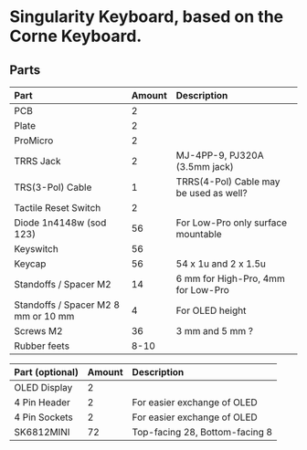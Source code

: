 # Singularity Keyboard, based on the Corne Keyboard.

## Parts
| Part | Amount | Description |
|:-|:-|:-|
| PCB | 2 | |
| Plate | 2 | |
| ProMicro | 2 | |
| TRRS Jack | 2 | MJ-4PP-9, PJ320A (3.5mm jack) |
| TRS(3-Pol) Cable | 1 | TRRS(4-Pol) Cable may be used as well? |
| Tactile Reset Switch | 2 | |
| Diode 1n4148w (sod 123) | 56 | For Low-Pro only surface mountable |
| Keyswitch | 56 | |
| Keycap | 56 | 54 x 1u and 2 x 1.5u |
| Standoffs / Spacer M2 | 14 | 6 mm for High-Pro, 4mm for Low-Pro |
| Standoffs / Spacer M2 8 mm or 10 mm | 4 | For OLED height |
| Screws M2 | 36 | 3 mm and 5 mm ? |
| Rubber feets | 8-10 | |

| Part (optional) | Amount | Description |
|:-|:-|:-|
| OLED Display | 2 | |
| 4 Pin Header | 2 | For easier exchange of OLED |
| 4 Pin  Sockets | 2 | For easier exchange of OLED |
| SK6812MINI | 72 | Top-facing 28, Bottom-facing 8 |
